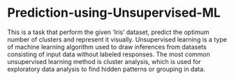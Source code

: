 # Prediction-using-Unsupervised-ML

This is a task that perform the given ‘Iris’ dataset, predict the optimum number of clusters and represent it visually. Unsupervised learning is a type of machine learning algorithm used to draw inferences from datasets consisting of input data without labeled responses. The most common unsupervised learning method is cluster analysis, which is used for exploratory data analysis to find hidden patterns or grouping in data.
